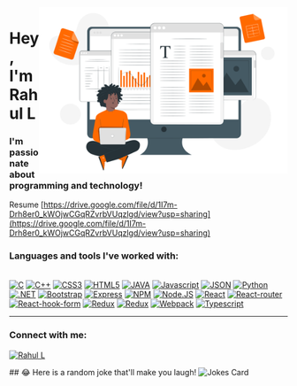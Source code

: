 <img align="right" src="https://raw.githubusercontent.com/gabrlcj/gabrlcj/2aa161dfb942e25ec84396721837dfccc98e08f2/Illustration.svg" alt="Illustration" title="Illustration Storyset" width=450/>
    
<h1 align="left">Hey, I'm Rahul L</h1>

<h3 align="left">I'm passionate about programming and technology!</h3>





Resume [https://drive.google.com/file/d/1I7m-Drh8er0_kWOjwCGqRZvrbVUqzlgd/view?usp=sharing](https://drive.google.com/file/d/1I7m-Drh8er0_kWOjwCGqRZvrbVUqzlgd/view?usp=sharing)



<div>
  <h3>Languages and tools I've worked with:</h3><br>
    <a href="https://"><img src="https://img.shields.io/badge/C-00599C?style=for-the-badge&logo=c&logoColor=white" alt="C"></a>
    <a href="https://"><img src="https://img.shields.io/badge/C%2B%2B-00599C?style=for-the-badge&logo=c%2B%2B&logoColor=white" alt="C++"></a>
    <a href="https://"><img src="https://img.shields.io/badge/CSS3-1572B6?style=for-the-badge&logo=css3&logoColor=white" alt="CSS3"></a>
    <a href="https://"><img src="https://img.shields.io/badge/HTML5-E34F26?style=for-the-badge&logo=html5&logoColor=white" alt="HTML5"></a>
    <a href="https://"><img src="https://img.shields.io/badge/java-%23ED8B00.svg?style=for-the-badge&logo=java&logoColor=white" alt="JAVA"></a>
        <a href="https://"><img src="https://img.shields.io/badge/JavaScript-323330?style=for-the-badge&logo=javascript&logoColor=F7DF1E" alt="Javascript"></a>
    <a href="https://"><img src="https://img.shields.io/badge/json-5E5C5C?style=for-the-badge&logo=json&logoColor=white" alt="JSON"></a>
    <a href="https://"><img src="https://img.shields.io/badge/Python-FFD43B?style=for-the-badge&logo=python&logoColor=blue" alt="Python"></a>
    <a href="https://"><img src="https://img.shields.io/badge/.NET-5C2D91?style=for-the-badge&logo=.net&logoColor=white" alt=".NET"></a>
    <a href="https://"><img src="https://img.shields.io/badge/bootstrap-%23563D7C.svg?style=for-the-badge&logo=bootstrap&logoColor=white" alt="Bootstrap"></a>
    <a href="https://"><img src="https://img.shields.io/badge/express.js-%23404d59.svg?style=for-the-badge&logo=express&logoColor=%2361DAFB" alt="Express"></a>
    <a href="https://"><img src="https://img.shields.io/badge/NPM-%23000000.svg?style=for-the-badge&logo=npm&logoColor=white" alt="NPM"></a>
    <a href="https://"><img src="https://img.shields.io/badge/node.js-6DA55F?style=for-the-badge&logo=node.js&logoColor=white" alt="Node.JS"></a>
    <a href="https://"><img src="https://img.shields.io/badge/react-%2320232a.svg?style=for-the-badge&logo=react&logoColor=%2361DAFB" alt="React"></a>
    <a href="https://"><img src="https://img.shields.io/badge/React_Router-CA4245?style=for-the-badge&logo=react-router&logoColor=white" alt="React-router"></a>
    <a href="https://"><img src="https://img.shields.io/badge/React%20Hook%20Form-%23EC5990.svg?style=for-the-badge&logo=reacthookform&logoColor=white" alt="React-hook-form"></a>
    <a href="https://"><img src="https://img.shields.io/badge/redux-%23593d88.svg?style=for-the-badge&logo=redux&logoColor=white" alt="Redux"></a>
    <a href="https://"><img src="https://img.shields.io/badge/tailwindcss-%2338B2AC.svg?style=for-the-badge&logo=tailwind-css&logoColor=white" alt="Redux"></a>
    <a href="https://"><img src="https://img.shields.io/badge/webpack-%238DD6F9.svg?style=for-the-badge&logo=webpack&logoColor=black" alt="Webpack"></a>
    <a href="https://"><img src="https://img.shields.io/badge/TypeScript-007ACC?style=for-the-badge&logo=typescript&logoColor=white" alt="Typescript"></a>
</div>

___
<div>
<h3 align="left">Connect with me:</h3>
<p align="left">
<a href="https://www.linkedin.com/in/rahul-l-a76437227/" target="blank"><img align="center" src="https://raw.githubusercontent.com/rahuldkjain/github-profile-readme-generator/master/src/images/icons/Social/linked-in-alt.svg" alt="Rahul L" height="30" width="40" /></a>
</p>
</div>
## 😂 Here is a random joke that'll make you laugh!
<!-- HTML -->
<img src="https://readme-jokes.vercel.app/api" alt="Jokes Card" />
